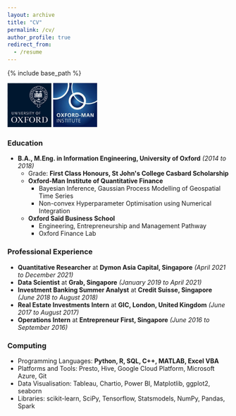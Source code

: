 ```yaml
---
layout: archive
title: "CV"
permalink: /cv/
author_profile: true
redirect_from:
  - /resume
---
```


{% include base_path %}

<p align="left"><img src="/images/oxford-logo.png" width="100" height="100" /> <img src="/images/oxford-man-institute-logo.png" width="100" height="100" /></p>

### Education
* **B.A., M.Eng. in Information Engineering, University of Oxford** *(2014 to 2018)*
  * Grade: **First Class Honours, St John's College Casbard Scholarship**
  * **Oxford-Man Institute of Quantitative Finance**
    * Bayesian Inference, Gaussian Process Modelling of Geospatial Time Series
    * Non-convex Hyperparameter Optimisation using Numerical Integration
  * **Oxford Saïd Business School**
    * Engineering, Entrepreneurship and Management Pathway
    * Oxford Finance Lab


### Professional Experience
* **Quantitative Researcher** at **Dymon Asia Capital, Singapore** *(April 2021 to December 2021)*
* **Data Scientist** at **Grab, Singapore** *(January 2019 to April 2021)*
* **Investment Banking Summer Analyst** at **Credit Suisse, Singapore** *(June 2018 to August 2018)*
* **Real Estate Investments Intern** at **GIC, London, United Kingdom** *(June 2017 to August 2017)*
* **Operations Intern** at **Entrepreneur First, Singapore** *(June 2016 to September 2016)*

### Computing
* Programming Languages: **Python, R, SQL, C++, MATLAB, Excel VBA**
* Platforms and Tools: Presto, Hive, Google Cloud Platform, Microsoft Azure, Git
* Data Visualisation: Tableau, Chartio, Power BI, Matplotlib, ggplot2, seaborn
* Libraries: scikit-learn, SciPy, Tensorflow, Statsmodels, NumPy, Pandas, Spark
